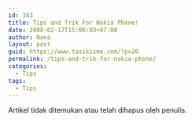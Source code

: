 ```yaml
---
id: 343
title: Tips and Trik For Nokia Phone!
date: 2008-02-17T15:06:03+07:00
author: Nana
layout: post
guid: https://www.tasikisme.com/?p=20
permalink: /tips-and-trik-for-nokia-phone/
categories:
  - Tips
tags:
  - Tips
---
```

Artikel tidak ditemukan atau telah dihapus oleh penulis.